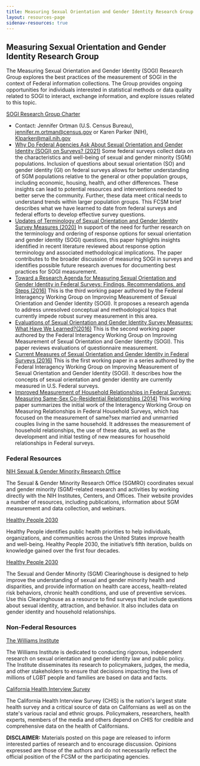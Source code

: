 ```yaml
---
title: Measuring Sexual Orientation and Gender Identity Research Group
layout: resources-page
sidenav-resources: true
---
```


<h2 class="page-sub-title">Measuring Sexual Orientation and Gender Identity Research Group</h2>

<p>The Measuring Sexual Orientation and Gender Identity (SOGI) Research Group explores the best practices of the measurement of SOGI in the context of Federal information collections. The Group provides ongoing opportunities for individuals interested in statistical methods or data quality related to SOGI to interact, exchange information, and explore issues related to this topic.</p>

<a href="https://apps.bea.gov/icsp/fcsm/assets/docs/SOGI_RG_Charter.pdf">SOGI Research Group Charter</a>

<ul>
<li>Contact: Jennifer Ortman (U.S. Census Bureau), <a href="mailto:jennifer.m.ortman@census.gov">jennifer.m.ortman@census.gov</a> or Karen Parker (NIH), <a href="mailto:Klparker@mail.nih.gov">Klparker@mail.nih.gov</a></li>
<li><a href="https://apps.bea.gov/icsp/fcsm/assets/docs/FCSM%2021%2001%20062221.pdf">Why Do Federal Agencies Ask About Sexual Orientation and Gender Identity (SOGI) on Surveys? (2021)</a> Some federal surveys collect data on the characteristics and well-being of sexual and gender minority (SGM) populations. Inclusion of questions about sexual orientation (SO) and gender identity (GI) on federal surveys allows for better understanding of SGM populations relative to the general or other population groups, including economic, housing, health, and other differences. These insights can lead to potential resources and interventions needed to better serve the community. Further, these data meet critical needs to understand trends within larger population groups. This FCSM brief describes what we have learned to date from federal surveys and federal efforts to develop effective survey questions.</li>
<li><a href="https://apps.bea.gov/icsp/fcsm/assets/docs/FCSM_SOGI_Terminology_FY20_Report_FINAL.pdf">Updates of Terminology of Sexual Orientation and Gender Identity Survey Measures (2020)</a> In support of the need for further research on the terminology and ordering of response options for sexual orientation and gender identity (SOGI) questions, this paper highlights insights identified in recent literature reviewed about response option terminology and associated methodological implications. The paper contributes to the broader discussion of measuring SOGI in surveys and identifies possible future research avenues for documenting best practices for SOGI measurement.</li>
<li><a href="https://apps.bea.gov/icsp/fcsm/assets/docs/SOGI_Research_Agenda_Final_Report_20161020.pdf">Toward a Research Agenda for Measuring Sexual Orientation and Gender Identity in Federal Surveys: Findings, Recommendations, and Steps (2016)</a> This is the third working paper authored by the Federal Interagency Working Group on Improving Measurement of Sexual Orientation and Gender Identity (SOGI). It proposes a research agenda to address unresolved conceptual and methodological topics that currently impede robust survey measurement in this area.</li>
<li><a href="https://apps.bea.gov/icsp/fcsm/assets/docs/Evaluations_of_SOGI_Questions_20160923.pdf">Evaluations of Sexual Orientation and Gender Identity Survey Measures: What Have We Learned?(2016)</a> This is the second working paper authored by the Federal Interagency Working Group on Improving Measurement of Sexual Orientation and Gender Identity (SOGI). This paper reviews evaluations of questionnaire measurement.</li>
<li><a href="https://apps.bea.gov/icsp/fcsm/assets/docs/current_measures_20160812.pdf">Current Measures of Sexual Orientation and Gender Identity in Federal Surveys (2016)</a> This is the first working paper in a series authored by the Federal Interagency Working Group on Improving Measurement of Sexual Orientation and Gender Identity (SOGI). It describes how the concepts of sexual orientation and gender identity are currently measured in U.S. Federal surveys.</li>
<li><a href="https://apps.bea.gov/icsp/fcsm/assets/docs/MRFHS_StatisticalPolicyWorkingPaper201408.pdf">Improved Measurement of Household Relationships in Federal Surveys: Measuring Same-Sex Co-Residential Relationships (2014)</a> This working paper summarizes the initial work of the Interagency Working Group on Measuring Relationships in Federal Household Surveys, which has focused on the measurement of same?sex married and unmarried couples living in the same household. It addresses the measurement of household relationships, the use of these data, as well as the development and initial testing of new measures for household relationships in Federal surveys.</li>
</ul>

<h3>Federal Resources</h3>

<a href="https://dpcpsi.nih.gov/sgmro">NIH Sexual & Gender Minority Research Office</a>

<p>The Sexual & Gender Minority Research Office (SGMRO) coordinates sexual and gender minority (SGM)–related research and activities by working directly with the NIH Institutes, Centers, and Offices. Their website provides a number of resources, including publications, information about SGM measurement and data collection, and webinars.</p>

<a href="https://health.gov/healthypeople">Healthy People 2030</a>

<p>Healthy People identifies public health priorities to help individuals, organizations, and communities across the United States improve health and well-being. Healthy People 2030, the initiative’s fifth iteration, builds on knowledge gained over the first four decades.</p>

<a href="https://www.cms.gov/About-CMS/Agency-Information/OMH/resource-center/hcps-and-researchers/data-tools/sgm-clearinghouse">Healthy People 2030</a>

<p>The Sexual and Gender Minority (SGM) Clearinghouse is designed to help improve the understanding of sexual and gender minority health and disparities, and provide information on health care access, health-related risk behaviors, chronic health conditions, and use of preventive services. Use this Clearinghouse as a resource to find surveys that include questions about sexual identity, attraction, and behavior. It also includes data on gender identity and household relationships.</p>

<h3>Non-Federal Resources</h3>

<a href="https://williamsinstitute.law.ucla.edu/about/who-we-are/">The Williams Institute</a>

<p>The Williams Institute is dedicated to conducting rigorous, independent research on sexual orientation and gender identity law and public policy. The Institute disseminates its research to policymakers, judges, the media, and other stakeholders to ensure that decisions impacting the lives of millions of LGBT people and families are based on data and facts.</p>

<a href="http://healthpolicy.ucla.edu/chis/Pages/default.aspx">California Health Interview Survey </a>

<p>The California Health Interview Survey (CHIS) is the nation's largest state health survey and a critical source of data on Californians as well as on the state's various racial and ethnic groups. Policymakers, researchers, health experts, members of the media and others depend on CHIS for credible and comprehensive data on the health of Californians.</p>

<p><b>DISCLAIMER:</b> Materials posted on this page are released to inform interested parties of research and to encourage discussion. Opinions expressed are those of the authors and do not necessarily reflect the official position of the FCSM or the participating agencies.</p>
